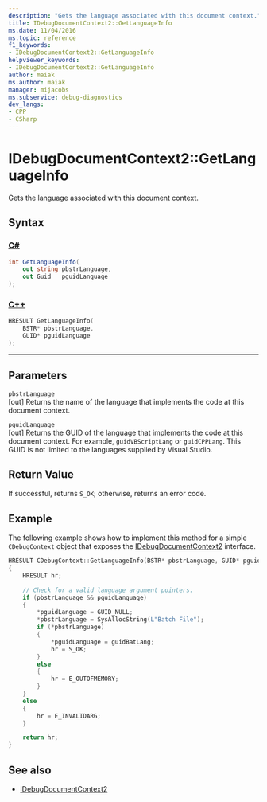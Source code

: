 ```yaml
---
description: "Gets the language associated with this document context."
title: IDebugDocumentContext2::GetLanguageInfo
ms.date: 11/04/2016
ms.topic: reference
f1_keywords:
- IDebugDocumentContext2::GetLanguageInfo
helpviewer_keywords:
- IDebugDocumentContext2::GetLanguageInfo
author: maiak
ms.author: maiak
manager: mijacobs
ms.subservice: debug-diagnostics
dev_langs:
- CPP
- CSharp
---
```

# IDebugDocumentContext2::GetLanguageInfo

Gets the language associated with this document context.

## Syntax

### [C#](#tab/csharp)
```csharp
int GetLanguageInfo(
    out string pbstrLanguage,
    out Guid   pguidLanguage
);
```
### [C++](#tab/cpp)
```cpp
HRESULT GetLanguageInfo(
    BSTR* pbstrLanguage,
    GUID* pguidLanguage
);
```
---

## Parameters
`pbstrLanguage`\
[out] Returns the name of the language that implements the code at this document context.

`pguidLanguage`\
[out] Returns the GUID of the language that implements the code at this document context. For example, `guidVBScriptLang` or `guidCPPLang`. This GUID is not limited to the languages supplied by Visual Studio.

## Return Value
If successful, returns `S_OK`; otherwise, returns an error code.

## Example
The following example shows how to implement this method for a simple `CDebugContext` object that exposes the [IDebugDocumentContext2](../../../extensibility/debugger/reference/idebugdocumentcontext2.md) interface.

```cpp
HRESULT CDebugContext::GetLanguageInfo(BSTR* pbstrLanguage, GUID* pguidLanguage)
{
    HRESULT hr;

    // Check for a valid language argument pointers.
    if (pbstrLanguage && pguidLanguage)
    {
        *pguidLanguage = GUID_NULL;
        *pbstrLanguage = SysAllocString(L"Batch File");
        if (*pbstrLanguage)
        {
            *pguidLanguage = guidBatLang;
            hr = S_OK;
        }
        else
        {
            hr = E_OUTOFMEMORY;
        }
    }
    else
    {
        hr = E_INVALIDARG;
    }

    return hr;
}
```

## See also
- [IDebugDocumentContext2](../../../extensibility/debugger/reference/idebugdocumentcontext2.md)
